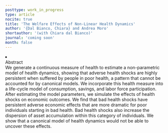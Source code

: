 ```yaml
---
posttype: work_in_progress
type: article
nocite: true
title: 'The Welfare Effects of Non-Linear Health Dynamics'
author: '{Dal Bianco, Chiara} and Andrea Moro'
shortauthor: '(with Chiara dal Bianco)'
journal: 'coming soon'
month: false
---
```


<li class='acc_hide'> <div class="title">Abstract</div>
We generate a continuous measure of health to estimate a non-parametric model of health dynamics, showing that adverse health shocks are highly persistent when suffered by people in poor health, a pattern that cannot be accounted for by canonical models. We incorporate this health measure into a life-cycle model of consumption, savings, and labor force participation. After estimating the model parameters, we simulate the effects of health shocks on economic outcomes. We find that bad health shocks have persistent adverse economic effects that are more dramatic for poor individuals starting in bad health. Bad health shocks also increase the dispersion of asset accumulation within this category of individuals. We show that a canonical model of health dynamics would not be able to uncover these effects.
</li>
